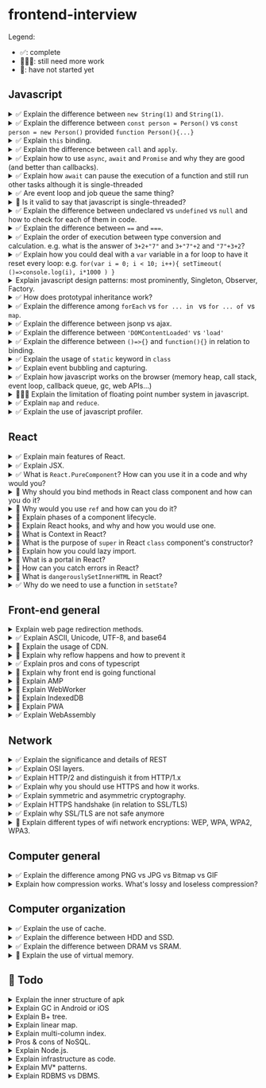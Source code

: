 
# frontend-interview

Legend:
- ✅: complete
- 🏃🏻‍♂️: still need more work
- 🚧: have not started yet

## Javascript

<details>
  <summary>✅ Explain the difference between <code>new String(1)</code> and <code>String(1)</code>.</summary> 
  
  - `new String(1)` creates a string object. `typeof new String(1) === 'object'`
  
  - `String(1)` creates a primitive string variable. `typeof String(1) === 'string'`. But we can still call String object method on this variable because the browser will auto-box this object. 

  - `new` keyword is used to execute a function and return an object. This happens when `new` is used:
    - A new object is created
    - `this` is bound to the new object
    - The new (empty) object is returned, unless the function returns its own object
    - The newly created object is assigned as value to the variable
  
  Remember you can always call `new` on classes as well as functions:
  ```js
  function Person(name){
    return {
      name
    }
  }

  const person = new Person('Joel') // { name: 'Joel' }
  
  // or this way:
  function Person(name){
    this.name = name
  }

  // or ES6 class:
  class Person{
    constructor(name){
      this.name = name
    }
  }

  const person = new Person('Joel') // { name: 'Joel' }
  ```
  
  See more at:
  - https://medium.com/front-end-weekly/difference-between-string-primitives-and-string-object-d962b7ab8496
  - https://hackernoon.com/understanding-javascript-new-keyword-ec67c8caaa74

</details>

<details>
  <summary>✅ Explain the difference between <code>const person = Person()</code> vs <code>const person = new Person()</code> provided <code>function Person(){...}</code></summary>
  
  ```js
  const person = Person()
  ```
  
  On the other hand, this just calls the function and assigns the function output to the variable `person`. 

  ```js
  const person = new Person()
  ``` 

  This creates an **instance of the Person object** using the new operator, which inherits from `Person.prototype`.

  In short, `Person` gets called as a **constructor**.

</details>
<details>
  <summary>✅ Explain <code>this</code> binding.</summary>
  
  To brief it, **`this` keyword refers to the object it belongs to.** But it's more complicated than that.

  `this` is NOT author-time binding. **It’s a runtime binding. It depends on contexts.** It’s not about WHERE the function is called from, but **HOW the function is called.**  

  ### Default binding
  **Without the strict mode in effect**, the global object is **eligible** for the default binding: 
  ```js
  function foo() { console.log( this.a ); }

  const a = 2;

  foo(); // 2
  ```

  ### Implicit binding
  When there is a context object (**object having a reference to a function or a variable**) for a function reference, the implicit binding rule says that **it’s that object which should be used for the function call’s `this` binding**.

  ```js
  function foo() {
    console.log( this.a );
  }

  const obj = {
    a: 2,
    foo: foo
  };

  obj.foo(); // 2
  ```

  ### Explicit binding
  Explicit binding uses `call` and `apply` to use a selected object for this binding. (For `call` and `apply`, see the next question)
  
  ```js
  function foo() {
    console.log( this.a );
  }

  const obj = {
    a: 2
  };

  foo.call( obj ); // 2

  // or

  foo.apply(obj) // 2
  ```
  ### `new` binding

  This is what happens if you call a function with `new`:
  
  1. a brand new object is created (aka, constructed) out of thin air
  2. the newly constructed object is `[[Prototype]]`-linked (linked to the function object's prototype)
  3. the newly constructed object is set as the this binding for that function call
  4. unless the function returns its own alternate object, the new-invoked function call will automatically return the newly constructed object.

  ### Precedence rule 
  ```
  Default < Implicit < Explicit < `new`
  ```

  ### Calling `call` or `apply` with `null` or `undefined`
  Calling `call` or `apply` with `null` or `undefined` makes `this` ignored. This means calling `call`/`apply` with `null` as the first argument is **like calling the function without providing any object for `this`**.  
  
  ```js
  function foo() {
    console.log( this.a );
  }

  const a = 2;

  foo.call( null ); // 2 because `this` now points to global object. 
  ```

  ### How to make a lexical `this` using an arrow function
  **important note**: The lexical binding of an arrow-function cannot be overridden (even with `new`).
  ```js
    function Foo() {
      this.a = 0
      // return an arrow function
      return () => {
        // `this` here is lexically adopted from `foo()`
        console.log( this.a );
      };
    }

    function Foo2() {
      this.a = 0
      // return an arrow function
      return function(){
        // `this` here is NOT lexically adopted from `foo()`
        console.log( this.a );
      };
    }

    const foo = new Foo()
    foo() // logs 0

    const foo2 = new Foo2()
    foo2() // logs undefined, because now this inside the returned function binds to the global scope
  ```

  See more at:
  - https://9oelm.github.io/2018-06-30--This-&-Object-prototypes-(2):-this-All-Makes-Sense-Now!/

</details>
<details>
  <summary>✅ Explain the difference between <code>call</code> and <code>apply</code>.</summary>
  
  Both `call` and `apply` are used to call a function with a given `this` value and arguments provided.

  From https://developer.mozilla.org/en-US/docs/Web/JavaScript/Reference/Global_Objects/Function/call:
  > While the syntax of this function is almost identical to that of apply(), the fundamental difference is that **call() accepts an argument list**, while **apply() accepts a single array of arguments.**

  - `call`: `function.call(thisArg, arg1, arg2, ...)`
  - `apply`: `function.apply(thisArg, [argsArray])`
  
  This is how you can use `call`:
  ```js
  function Product(name, price) {
    this.name = name;
    this.price = price;
  }

  function Food(name, price) {
    Product.call(this, name, price);
    this.category = 'food';
  }

  console.log(new Food('cheese', 5).name);
  // expected output: "cheese"
  ``` 

</details>
<details>
  <summary>✅ Explain how to use <code>async</code>, <code>await</code> and <code>Promise</code> and why they are good (and better than callbacks).</summary>
  
  ### Promise
  - it is **a proxy for a value not necessarily known when the promise is created.** 
  - it allows you to solve these problems [Kyle Simpson mentions](https://github.com/getify/You-Dont-Know-JS/blob/master/async%20%26%20performance/ch3.md#promise-trust). For more, refer to the link as it is somewhat complicated:
    1. Call the callback too early
    2. Call the callback too late (or never): 
    3. Call the callback too few or too many times
    4. Fail to pass along any necessary environment/parameters
    5. Swallow any errors/exceptions that may happen

  Promise has 3 states:
  - pending: initial state, neither fulfilled nor rejected.
  - fulfilled: meaning that the operation completed successfully.
  - rejected: meaning that the operation failed.

  #### How to use `Promise`
  Plug a function receiving `resolve` and `reject` as arguments into the `Promise` constructor. 

  ```js
  function test(){
    return new Promise((resolve, reject) => {
      setTimeout(()=>resolve('resolved'), 2000)
    })
  }

  const foo = test()
  foo.then(msg=>console.log(msg)) // logs "resolved"
  ```

  #### How to use `then`
  `then` can take in two functions as its parameters—the former for `resolve`, and the latter for `reject`.
  ```js
  p.then(
    (value)=>{
        // value from resolve. 
    },
    (error)=>{
        // probably error object was passed from reject
    }
  )
  ```
  or you can use `catch`:
  ```js
  p
    .then((val) => console.log("fulfilled:", val))  
    .catch((err) => console.log("rejected:", err))
  ```

  #### How to use `Promise.all` and `Promise.race`
  - `all`: waits for **all promises inside the iterable object (array)** to be fulfilled or at least one of them to be rejected.
  - `race`: waits until **any one of the promises** inside the iterable object rejects or resolves. 
  These methods of course return a `Promise`. 

  ### async and await
  `async` and `await` are ES8 (2017) syntax. 
  
  The `async` function:
  - the declaration, namely: `async test(){...}` becomes `AsyncFunction` object. 
  - it operates asynchronously via **the event loop, using an implicit Promise** to return its result.
  - it **returns a promise** resolved with the value returned by the function, or rejected with an uncaught exception thrown from within the function.
  - if it returns something other than a promise, **it will be wrapped automatically into a resolved promise** with the value in it:
  - can have `await` keyword inside. 
  
  The `await` keyword:
  - waits for the promise to be fulfilled. **It pauses the execution of the async function**. Once it’s got the value, it resumes execution.
  - is only valid inside `async` function:
    ```js
    function test(){ // syntax error because of no async keyword
      await new Promise((resolve,reject)=>resolve(1)) 
    }
    ```

  - This also means that:

    ```js
    async function test() {
      console.log(1)
      console.log(await someAsyncJob())
      console.log(2)
    }
    ```

    This code will give you something like

    ```js
    1
    [result from someAsyncJob()]
    2
    ```

    because we **pause** the execution of the function.

    This code:

    ```js
    console.log('a')
    test();
    console.log('b')
    ```
    
    will output:

    ```
    a
    1
    b
    [result from someAsyncJob()]
    2
    ```

    because we are not `await`ing the promise returned by `test()`. To wait at the outer level, you could do (actually in the newst spec, you don't have to write top level async, but just for the sake of fundamentals, I'm just gonna write it like this):

    ```js
    (async () => {
      console.log('a')
      await test();
      console.log('b')
    })();
    ```

    Then it is going to give you:

    ```
    a
    1
    [result from someAsyncJob()]
    2
    b
    ```

    because you stop in the middle by using `await`.

    Then another question: javascript is single-threaded. Then how could you even pause and run another thing like `console.log`? That's going to be answered in the next question.

</details>
<details>
  <summary>✅ Explain how <code>await</code> can pause the execution of a function and still run other tasks although it is single-threaded</summary>

  So, we talked about this in the above question:

  ```js
  async function a(){
    console.log(1)
    console.log(await fetch('https://baconipsum.com/api/?type=meat-and-filler'))
    console.log(2)
  }

  console.log(0)
  a();
  console.log(4)
  ```

  the output is, of course,

  ```
  0
  1
  4
  [whatever the result is from fetch]
  2
  ```

  Then ok. Javascript is single threaded. So how can you wait on another function and still execute statements in the outer scope?

  **job queue** does the work. In other words, **event loop** (named in the browser likewise).

  what....? ok. let me explain. Javascript implements **run-to-completion model**. This just means: **Each message is processed completely before any other message is processed.**. 

  A simplified model of javascript runtime looks like this ([from MDN docs](https://developer.mozilla.org/en-US/docs/Web/JavaScript/EventLoop)):

  ![js runtime](./js-runtime.png)

  - A queue (job queue) is a list of messages to be processed.
  - Each message associates with a function to be called.
  - the runtime will handle messages from the oldest one by taking the message out of the queue and calling it.
  - the runtime will do it until the stack is empty. Then it will process the next message in the queue again.

  So.. 

  ```js
  async function a(){
    console.log(1)
    console.log(await fetch('https://baconipsum.com/api/?type=meat-and-filler'))
    console.log(2)
  }

  ~ other codes ~
  a();
  ~ other codes ~
  console.log('other codes');
  ```

  In this code,
  1. the main thread runs `console.log(0)`
  2. the main thread finds that `await fetch('https://baconipsum.com/api/?type=meat-and-filler')` is an async operation, so it adds this callback to the job queue (instead of adding it to the end of the call stack)
  3. the browser will run `~ other codes ~` below `a()` because they are synchronous.
  4. once `fetch` gets the result back, the async callback in the job queue gets into the call stack (by callback, don't be confused. maybe think of this way: `fetch('https://baconipsum.com/api/?type=meat-and-filler').then((a) => callback(a))`), which actually in this case is just `console.log`. And this gets executed.
  5. `console.log(2)` goes into the main stack and gets executed by the event loop

  One more thing to remember:
  - Promises get higher priority than callback queues. In other words, setTimeout executes lather than a promise.

  Sources
  - https://blog.bitsrc.io/understanding-asynchronous-javascript-the-event-loop-74cd408419ff
  - https://flaviocopes.com/javascript-event-loop/
  - https://hashnode.com/post/task-queue-and-job-queue-deep-dive-into-javascript-event-loop-model-cjui19qqa005wdgs1742fa4wz
  - https://medium.com/@chaudharypulkit93/how-does-nodejs-work-beginner-to-advanced-event-loop-v8-engine-libuv-threadpool-bbe9b41b5bdd
  - https://itnext.io/javascript-promises-and-async-await-as-fast-as-possible-d7c8c8ff0abc
  - https://stackoverflow.com/questions/51007636/how-javascript-single-threaded-and-asynchronous
  - https://developer.mozilla.org/en-US/docs/Web/JavaScript/EventLoop#Event_loop

  Note: this is a very confusing topic and lots of people say different terms for the same things and so on. It is VERY confusing. Study this hard.

</details>
<details>
  <summary>✅ Are event loop and job queue the same thing?</summary>

  - Event loop: [According to MDN docs](https://developer.mozilla.org/en-US/docs/Web/JavaScript/EventLoop#Event_loop): event loop waits for a new message to arrive and processes the next message. In other words, it runs continuously and checks if the main stack has any frames left to execute. If not, it looks at the callback queue to see if it has any callbacks to execute too.
  - Callback queue (sometimes called event loop queue): async callbacks other than promises (ex. `setTimeout`)
  - Job queue: for all async callbacks using promises

  So.. no. They are not the same things.
</details>
<details>
  <summary>🚧 Is it valid to say that javascript is single-threaded?</summary>

</details>
<details>
  <summary>✅ Explain the difference between undeclared vs <code>undefined</code> vs <code>null</code> and how to check for each of them in code.</summary>
  
  ### Undeclared
  Undeclared variables: 
  - are created when you assign a value to an identifier that is not previously created using `var`, `let` or `const`.
  - are defined globally (regardless of scope)
  - causes a `ReferenceError` in `strict` mode.
  
  ### `undefined`
  `undefined` variable:
  - is a variable that has been declared, but not assigned a value. 
  - `typeof <an undefined variable>` returns `'undefined'`.

  ### `null`
  `null` variable:
  - needs to be explicitly assigned a `null` value
  - pitfall: `typeof null` returns `object`. 

</details>
<details>
  <summary>✅ Explain the difference between <code>==</code> and <code>===</code>.</summary>
  
  - `==` operator compares two sides **with type conversion** if needed.
  - `===` operator compares two sides **without type conversion (strongly recommneded)**.

  To know what's `true` and what's not, just look into the table from https://dorey.github.io/JavaScript-Equality-Table/:
  
  ### `==`

  ![javascript equality table](./javascript-equality-table.png)

  ## `===`

  ![javascript strict equality table](./javascript-strict-equality-table.png)

  Notice that the table for `===` comparison is crystal clear. There's no reason not to use this.
  
</details>
<details>
  <summary>✅ Explain the order of execution between type conversion and calculation. e.g. what is the answer of <code>3+2+"7"</code> and <code>3+"7"+2</code> and <code>"7"+3+2</code>?</summary>
  
  `3+2+"7"`: "57"
  ```js
  3 + 2 = 5
  5 + "7" = "57"
  ```
  
  `3+"7"+2`: "372"
  ```js
  3 + "7" = "37"
  "37" + 2 = "372"
  ```
  
  `"7"+3+2`: "732" 
  ```js
  "7"+3 = "73"
  "73" + 2 = "732"
  ```

  Moral: 
  1. Addition operations containing a mix of `number`s and `string`s will output `string`.  
  2. When javascript engine faces a `number` and a `string` added together, it will **the `number`** into `string` to concatenate the two. e.g. `1+"st" = "1st"`

</details>

<details>
  <summary>✅ Explain how you could deal with a <code>var</code> variable in a for loop to have it reset every loop: e.g. <code>for(var i = 0; i < 10; i++){ setTimeout( ()=>console.log(i), i*1000 ) }</code></summary>

  ### What is the problem?
  The problem is that there is **only one variable created in the scope of `for` loop**. Then the `i` inserted inside the callback of `setTimeout` is **only from one variable.** At the end of the loop, `i` would be come `10`, and then `console.log(i)` would naively output ten lines of of `10`.

  ### Method 1: use `let`
  `let` simply creates a new scope for every loop. 
  ```js
  for(let i = 0; i < 10; i++){
    setTimeout(()=>{
      console.log(i)
    }, i * 1000)
  }
  ```

  ### Method 2: use IIFE
  Similarly, IIFE would allow you to create a new scope for every loop.
  ```js
  for(var i = 0; i < 10; i++){
    (function(j){
      setTimeout(()=>{
        console.log(j)
      }, j*1000)
    })(i)
  }
  ```

  This problem is kind of pre-ES6; from ES6 on, this should not be a problem at all because you could simply use `let` and never use `var`. Personally, I never find a situation to use `var`.  

</details>

<details>
  <summary>Explain javascript design patterns: most prominently, Singleton, Observer, Factory.</summary>
  
  ### Singleton
  Ensures a class has only one instance and provide a global point of access to it.
  
  ```js
  const mySingleton = (function () {
 
  // Instance stores a reference to the Singleton
  let instance;
 
  function init() {
 
    // Singleton
 
    // Private methods and variables
    function privateMethod(){
        console.log( "I am private" );
    }
 
    let privateVariable = "Im also private";
 
    let privateRandomNumber = Math.random();
 
    return {
 
      // Public methods and variables
      publicMethod: function () {
        console.log( "The public can see me!" );
      },
 
      publicProperty: "I am also public",
 
      getRandomNumber: function() {
        return privateRandomNumber;
      }
 
    };
 
  };
 
  return {

    // Get the Singleton instance if one exists
    // or create one if it doesn't
    getInstance: function () {

      if ( !instance ) {
        instance = init();
      }

      return instance;
    }

  };
 
  })();

  const singleA = mySingleton.getInstance();
  const singleB = mySingleton.getInstance();
  console.log( singleA.getRandomNumber() === singleB.getRandomNumber() ); // true
  ```
  
  ### Observer
  - An object (known as a subject) **maintains a list of objects depending on it (observers)**, automatically notifying them of any changes to state.
  - When a subject needs to notify observers, it broadcasts a notification to the observers.
  - When a subject does not need an observer anymore, it can remove it from the list of observers.

  ```js
  class ObserverList{
    constructor(){
      let observerList = []
      this.get = () => observerList
    }

    add(obj){
      return this.get().push(obj)
    }

    count(){
      return this.get().length;
    }

    getObserverAt(index){
      if( index > -1 && index < this.get().length ){
        return this.get()[ index ];
      }
    }

    indexOf(obj){
      return this.get().findIndex(ob=>ob===obj)
    }

    removeAt(index){
      return this.get().splice(index, 1)
    }
  }

  class Subject{
    constructor(updateFunc){
      let observers = new ObserverList()
      this.get = () => observers
      this.update = updateFunc
    }

    addObserver(observer){
      this.get().add(observer)
    }

    removeObserverAt(index){
      this.get().removeAt(index)
    }

    notify(context){
      this.get().forEach(observer => this.update(context))
    }
  }
  ```

  ### Factory (WIP)
  
  - Factory provides a generic interface for creating objects specified with the type of factory object.
  - e.g. UI factory creates different types of UI components. You don't need `new` operator. You inform the Factory the type (e.g "Button", "Panel") and it instantiates this, returning it to us for use. 

  ```js
  const Animal = function(name){
      const animal = {};
      animal.name = name;
      animal.walk = function(){
          console.log(this.name + " walks");
      }
      return animal;
  };
  ```


  See more at:
  - https://www.dofactory.com/javascript/singleton-design-pattern
  - https://addyosmani.com/resources/essentialjsdesignpatterns/book/#singletonpatternjavascript (source codes for this question)
</details>

<details>
  <summary>✅ How does prototypal inheritance work?</summary>
  
  - All JavaScript objects have a prototype property, that is a reference to another object. When a property is accessed on an object and if the property is not found on that object, the JavaScript engine looks at the object's prototype, and the prototype's prototype and so on, until it finds the property defined on one of the prototypes or until it reaches the end of the prototype chain. This mimics inheritance in other languages.
  - The top-end of every normal `[[Prototype]]` chain is the built-in Object.prototype. This object includes a variety of common utilities used all over JS:
    ```js
    constructor: f constructor()
    hasOwnProperty: ƒ hasOwnProperty()
    isPrototypeOf: ƒ isPrototypeOf()
    propertyIsEnumerable: ƒ propertyIsEnumerable()
    toLocaleString: ƒ toLocaleString()
    toString: ƒ toString()
    valueOf: ƒ valueOf()
    ```
  - `const linked = Object.create(obj)` creates an object `linked` linked to `obj`.
  - "Inheritance" implies a copy operation, and JavaScript doesn't copy object properties (natively, by default). Instead, JS creates a link between two objects, where one object can essentially delegate property/function access to another object.
  - You don't create multiple instances of a class. You can create multiple objects that `[[Prototype]]` link to a common object. 

  ![Classic vs Prototypal inheritance](./prototypal-inheritance.png)

  The diagrams suggest somewhere in the code `Bar extends Foo` was present. 

  Here in the picture, `a1`, `a2`, `b1`, and `b2` are instances of `Foo` and `Bar` respectively. Note that instances in javascript point back to `[[Prototype]]` and then `[[Prototype]]`'s `[[Prototype]]`. In contrast, in other normal languages, 

  See more at:
  - https://github.com/yangshun/front-end-interview-handbook/blob/master/questions/javascript-questions.md#explain-how-prototypal-inheritance-works (explanation copied)
  - https://github.com/getify/You-Dont-Know-JS/blob/master/this%20%26%20object%20prototypes/ch5.md

</details>
<details>
  <summary>✅ Explain the difference among <code>forEach</code> vs <code>for ... in </code> vs <code>for ... of </code>vs <code>map</code>.</summary>
  
  ### forEach
  `forEach` does NOT return anything from the callback. If you want to, you should use `map`. 
  
  ```js
  [..].forEach(elem, index, arr) => {...}) 
  ```

  ### map
  Creates a new array with the results of calling a provided function on every element in the calling array.
  
  ```js
  const mappedArray = [..].forEach(elem, index, arr) => {...}) 
  ```

  ### for ... of
  The for...of statement creates a loop iterating over iterable objects, including: built-in String, Array, Array-like objects (e.g., arguments or NodeList), TypedArray, Map, Set, and user-defined iterables. **DOES NOT loop over objects**.

  ```js
  for (let value of [1,2,3]) {
    console.log(value); 
  } // 1 2 3
  ```

  ### for ... in
  The for...in statement iterates over all non-Symbol, **enumerable properties of an OBJECT.**. Normally used to iterate over the keys of object (Alternative: `Object.keys(obj).forEach(key=>{...}`))
  
  ```js
  obj = {
    [Symbol()]: 1,
    test: 2,
    hi: 3
  }
  
  for(let key in obj){
	  console.log(obj[key])
  } // outputs 2 3

  obj.propertyIsEnumerable('test') // true
  obj.propertyIsEnumerable(Symbol()) // false
  ```

  See more at:
  - https://stackoverflow.com/questions/29285897/what-is-the-difference-between-for-in-and-for-of-statements-in-jav
  - https://developer.mozilla.org/en-US/docs/Web/JavaScript/Reference/Statements/for...in
  - https://developer.mozilla.org/en-US/docs/Web/JavaScript/Reference/Statements/for...of

</details>
<details>
  <summary>✅ Explain the difference between jsonp vs ajax.</summary>
  
  ### The problem
  When requesting a resource from another domain that is not under our control from a web application, we may be presented with a message Failed to load resource: `Origin * is not allowed by Access-Control-Allow-Origin..` This means that the browser is blocking our request to access a given resource - the resource being an API endpoint.

  ### CORS
  - Cross-Origin Resources Sharing (CORS) is a security protocol implemented by browsers. 
  - By default, web browsers do not allow AJAX requests to servers other than the site you’re visiting. This is called the same-origin policy and it’s an important part of the web security model. **You never know what those servers will send back**
  - It allows resources to be shared coming from a variety of origins.
  - domain1.com is said to make a cross-origin request when it accesses a resource from domain2.com (the resource being an image, a CSS file or anything else). 

  ### JSONP
  JSON with padding.
  - can avoid CORS errors
  - only applies to `GET` methods
  - cannot handle errors (either CORS or 404 error). Cannot handle using `catch`.
  - exposes CSRF (Cross-Site Request Forgery) vulnerabilities.
  - normally you don't write the script tag yourself (you use jQuery)

  JSONP works like this ([schier provided a great explanation for this](https://schier.co/blog/2013/09/30/how-jsonp-works.html)):
  
  1. create a function in the global space to handle the JSON returned from the API. 
  
  ```js
  function myCallbackFunction(data) {
    console.log(data);
  }
  ```
  
  2. create a new `<script>` tag using `window.createElement()`
  3. set the `src` attribute to the desired JSONP endpoint
  
  ```js
  <script src="http://cool-stuff.com/api.json?callback=myCallbackFunction"></script>
  ```
  
  4. add the `<script>` to the `<head>` of the DOM (or any valid tags, like `<body>`)
  5. the API endpoint returns the JSON wrapped (Padded) with the name of the callback:
  
  ```js
  myCallbackFunction({'awesome': 'data'});
  ```
  
  6. The callback is immediately executed since it's inside a script tag. `myCallbackFunction` gets called and logs `{'awesome': 'data'}`. 

  See more at:
  - https://blog.fullstacktraining.com/why-jsonp-shouldnt-be-used/
  - https://mobilejazz.com/blog/which-security-risks-do-cors-imply/
  - https://blog.fullstacktraining.com/what-is-cors/
  - https://stackoverflow.com/questions/10193085/confused-on-how-a-jsonp-request-works
  - https://schier.co/blog/2013/09/30/how-jsonp-works.html
  - https://lucybain.com/blog/2015/how-does-jsonp-work/

</details>
<details>
  <summary>✅ Explain the difference between <code>'DOMContentLoaded'</code> vs <code>'load'</code></summary>

  - The `DOMContentLoaded` event fires when the initial HTML document has been completely loaded and parsed, without waiting for stylesheets, images, and subframes to finish loading.
  - The `load` event is fired when the whole page has loaded, including all dependent resources such as stylesheets images. 

  See more at:
  - https://developer.mozilla.org/en-US/docs/Web/Reference/Events/DOMContentLoaded
  - https://stackoverflow.com/questions/2414750/difference-between-domcontentloaded-and-load-events

</details>
<details>
  <summary>✅ Explain the difference between <code>()=>{}</code> and <code>function(){}</code> in relation to binding.</summary>

  Before arrow functions, every new function defined its own this value based on how the function was called. But an arrow function does not have its own `this`. The `this` value of the enclosing lexical scope is used; arrow functions follow the normal variable lookup rules. **So while searching for `this` which is not present in current scope, an arrow function ends up finding the `this` from its enclosing scope.** 

  Pre-ES6:
  ```js
  function Person() {
    // The Person() constructor defines `this` as an instance of itself.
    this.age = 0;

    setInterval(function growUp() {
      // In non-strict mode, the growUp() function defines `this`
      // as the global object (because it's where growUp() is executed.), 
      // which is different from the `this`
      // defined by the Person() constructor.

      // this will not work as intended
      // resulting in: undefined++; which is nothing
      this.age++;
    }, 1000);
  }

  var p = new Person();
  ```

  The 'that' fix in pre-ES6:
  ```js
  function Person() {
    var that = this;
    that.age = 0;

    setInterval(function growUp() {
      // The callback refers to the `that` variable of which
      // the value is the expected object.
      that.age++;
    }, 1000);
  }
  ```

  ES6:
  ```js
  function Person(){
    this.age = 0;

    setInterval(() => {
      this.age++; // |this| properly refers to the Person object
    }, 1000);
  }

  var p = new Person();
  ```


  ```js
 'use strict';

  var obj = {
    i: 10,
    b: () => console.log(this.i, this),
    c: function() {
      console.log(this.i, this);
    }
  }

  obj.b(); // prints undefined, Window {...} (or the global object)
  obj.c(); // prints 10, Object {...} 
  ```
  
  See more at:
  - https://developer.mozilla.org/en-US/docs/Web/JavaScript/Reference/Functions/Arrow_functions#No_separate_this

</details>
<details>
  <summary>✅ Explain the usage of <code>static</code> keyword in <code>class</code></summary>
	
  ```js
  class ClassWithStaticMethod {
    static staticMethod() {
      return 'static method has been called.';
    }
  }

  console.log(ClassWithStaticMethod.staticMethod());
  // expected output: "static method has been called."	
  ```
  
  It's just the same as other languages. 
  
  See more at:
  - https://developer.mozilla.org/ko/docs/Web/JavaScript/Reference/Classes/static
  
</details>
<details>
  <summary>✅ Explain event bubbling and capturing.</summary>
	
  Event bubbling and capturing(trickling) are two different ways of event propagation in HTML DOM API.
  - bubbling: event captured by the innermost element and propagates to outer elements
  - capturing: event captured by the outermost element and propagates to inner elements
  
  You can actually specify whether you want to use capturing in the third parameter (default is `false`): `addEventListener(type, listener, useCapture)`
  
  See more at:
  - https://stackoverflow.com/questions/4616694/what-is-event-bubbling-and-capturing
	
</details>
<details>
  <summary>✅ Explain how javascript works on the browser (memory heap, call stack, event loop, callback queue, gc, web APIs...)</summary>
  
  ### Compiled vs Interpreted?
  #### What is compiled and interpreted anyways
  - A **compiled program** is not human readable, but instead is in an architecture-specific machine language. 
  - In an **interpreted program**, on the other hand, the source code typically is the program. Programs of this type (often known as scripts) require an interpreter, which parses the commands in the program and then executes them. 
  - The advantage of a script is that it is very **portable**. Any computer that has the appropriate interpreter installed may run the program more or less unchanged. This is a disadvantage as well, because the program **will not run at all if the interpreter is not available**. In general, interpreted programs are **slower** than compiled programs, but are easier to debug and revise. 
  
  Eh. Both-ish. [This is what Stanford javascript course says](https://web.stanford.edu/class/cs98si/slides/overview.html): **JavaScript is an interpreted language, not a compiled language.** 
  - C++ or Java need to be compiled before it is run. Compiler translates the code into bytecode that the machine understands and can execute. 
  - Javascript has no compilation step. The interpreter in the browser reads the code, interprets each line, and runs it. **More modern browser javascript runtimes (including V8) use a technology known as Just-In-Time (JIT) compilation, which compiles JavaScript to executable bytecode just as it is about to run.**
  
  ### The javascript runtime on browser
 
  ![javascript engine](./javascript-engine-1.png)
  
  The javascript runtime largely consists of: 
  1. The javascript engine
    - Memory heap: memory allocation happens here
    - Call stack: stack frames (each entry in the call stack, probably a function) are executed here.
  2. Web APIs provided by the browser
    - DOM
    - Basic methods like `setTimeout`
  3. Callback queue
    - Methods like `onClick`, `onLoad`, ...
  4. Event loop
  
  #### Memory heap, memory management, and garbage collection
  - JavaScript automatically allocates memory when objects are created and frees it when they are not used anymore (garbage collection).
  - There are two types of GC: reference-counting and mark-and-sweep.
  - [**Reference-counting**: An object is said to be "garbage", or collectible **if there are zero references pointing to it**](https://developer.mozilla.org/en-US/docs/Web/JavaScript/Memory_Management):
  ```js
    const x = { 
      a: {
        b: 2
      }
    }; 
    
    var y = x;      // The 'y' variable is the second thing that has a reference to the object.

    x = 1;          // Now, the object that was originally in 'x' has a unique reference
                    //   embodied by the 'y' variable
    
    var z = y.a;    // Reference to 'a' property of the object.
                    //   This object now has 2 references: one as a property, 
                    //   the other as the 'z' variable
                    
    y = 'mozilla';  // The object that was originally in 'x' has now zero
       ^^^^^^^^^^   //   references to it. It can be garbage-collected.
       this part    //   However its 'a' property is still referenced by 
                    //   the 'z' variable, so it cannot be freed

  ```
  - Limitation for reference-counting: circular references. Circular references inside a certain scope will not be needed anymore once the scope is gone. However reference-counting algorithm will not free the memory allocated for the circular references because memory locations are still pointing to each other. 
  - **Mark-and-sweep**: Improved version of reference-counting method. reduces the definition of "an object is no longer needed" to **"an object is unreachable".** In JavaScript, the root is the global object. GC, starting from the root, finds all objects referenced from it, then all objects referenced from this, etc. The GC will thus find all reachable objects and collect all non-reachable objects.
  - As of 2012, **all modern browsers ship a mark-and-sweep garbage-collector.** 
  
  #### Call stack
  - Javascript has one thread, and thus one call stack. It can do only one thing at a time.
  - What happens when a function call in a call stack takes a lot of time to be processed?: 1. the browser can’t do anything else — it’s getting blocked. **It does not render/run other codes**. 2. It may stop being responsive, asking you if you want to wait or leave. So how do we get around with this? **Asynchronous callbacks.**
  
  #### Callback queue
  ```js
  const bar = () => console.log('bar')

  const baz = () => console.log('baz')

  const foo = () => {
    console.log('foo')
    setTimeout(bar, 0)
    baz()
  }

  foo()
  ```
  This will output 
  ```
  foo
  baz  
  bar
  ```
  Because: When `setTimeout()` is called, the Browser or Node.js starts the timer. Once the timer expires, in this case immediately as we put 0 as the timeout, **the callback function is put in the callback queue.**

  #### Event loop
  - A process that checks the call stack and then trigger the callback queue continuously (if the stack's empty).
  
  See more at:
  - https://www.valentinog.com/blog/engines/
  - https://codeburst.io/js-essentials-the-javascript-engine-302ff38e8465
  - https://kb.iu.edu/d/agsz
  - https://blog.sessionstack.com/how-does-javascript-actually-work-part-1-b0bacc073cf (pictures source)
  - https://blog.sessionstack.com/how-javascript-works-inside-the-v8-engine-5-tips-on-how-to-write-optimized-code-ac089e62b12e
  - https://flaviocopes.com/javascript-event-loop/
  - https://developer.mozilla.org/en-US/docs/Web/JavaScript/Memory_Management

</details>
<details>
  <summary>🏃🏻‍♂️ Explain the limitation of floating point number system in javascript.</summary>
	
  ### Floating point number
  > In JavaScript **all numbers are IEEE 754 floating point numbers.** Due to the binary nature of their encoding, some decimal numbers cannot be represented with perfect accuracy.
  
  ![floating point number 1](./floating-point-number-1.png)
  
  - s: the sign of the number. 1 means negative, 0 positive. 
  - F: the fraction (also called mantissa) 
  - E: the exponent.
  
  It consists of bits for different parts:
  
  ![floating point number 2](./floating-point-number-2.png)
  
  ![floating point number 3](./floating-point-number-3.png)
  
  Example: `-1.23 * 10^56`
  
  ### The problem 
  - Floating-point numbers are represented as binary (base 2) fractions. Most decimal fractions cannot be represented exactly as binary fractions. Example: `0.2 + 0.1 = 0.30000000000000004`
  - Sometimes you also lose precision: `99999999999.0123 + 0.00231432423 = 99999999999.01462`
  
  ### The solution
  - Use `Number.EPSILON`, the difference between 1 and the smallest floating point number greater than 1.
  
  ```js
  0.2+0.1-0.3 // this is actually 5.551115123125783e-17
  equal = (Math.abs(0.2+0.1-0.3) < Number.EPSILON) // is 5.551115123125783e-17 negligible (caused by the nature of floating point numbers)
  equal // true
  ```
  See more at:
  - https://hackernoon.com/understanding-the-problem-javascript-maths-2119d85dad2a
  - https://www.doc.ic.ac.uk/~eedwards/compsys/float/
  - https://medium.com/coderscorner/floating-point-representation-63114653c9ee
  - https://www.avioconsulting.com/blog/overcoming-javascript-numeric-precision-issues
  - https://medium.com/@sarafecadu/64-bit-floating-point-a-javascript-story-fa6aad266665
  - https://developer.mozilla.org/en-US/docs/Web/JavaScript/Reference/Global_Objects/Number/EPSILON
  
</details>
<details>
  <summary>✅ Explain <code>map</code> and <code>reduce</code>.</summary>

  `map`: maps array elements to something else through a function.
  ```js
  [...Array(10)].map((elem, index, array) => index) // 0 1 2 3 4 5 6 7 8 9   
  ```
  
  `reduce`: reduces array elements to a single value.
  ```js
  const initialValue = 15
  [...Array(10)]
  	.map((elem, index, array) => index)
    .reduce((accumulator, currentValue, currentIndex, array) => {
      const calc = accumulator + currentValue
      console.log(calc) // 15 16 18 21 25 30 36 43 51 60
        return accumulator + currentValue 
      }, initialValue)
  ```
  
  See more at:
  - https://developer.mozilla.org/en-US/docs/Web/JavaScript/Reference/Global_Objects/Array/reduce
  
</details>
<details>
<summary>✅ Explain the use of javascript profiler.</summary>

I wrote an entire article on it. Check it out: https://medium.com/swlh/learn-major-functionalities-on-chromes-performance-tab-and-practice-it-with-a-simple-react-project-98e0306aa7

See more at:
  - https://developers.google.com/web/tools/chrome-devtools/rendering-tools/
	
</details>

## React
<details>
  <summary>✅ Explain main features of React.</summary>
  
  - Uses **VirtualDOM**. 
    - In React, you have VirtualDOM and DOM. For every DOM object, there is a corresponding “virtual DOM object, like a lightweight copy. Manipulating the DOM is slow. Manipulating the virtual DOM is much faster, because nothing gets drawn onscreen. **Think of manipulating the virtual DOM as editing a blueprint, as opposed to moving rooms in an actual house.**
    - The entire virtual DOM gets updated on `render`.
    - The virtual DOM gets compared to the snapshot taken right before the update. React figures out which objects have changed.
    - Only the changed objects get updated on the real DOM.
    - Changes on the real DOM cause the screen to change.
  - Supports **server-side rendering**
    - SSR is the ability of a JavaScript application to **render on the server** rather than in the browser. (Means for every single webpage the user would need to request a whole new HTML file from the server. In essence, you would not need `bundle.js` to render components because they already are rendered)
    - it allows your site to have a **faster first page load time**, which is the key to a good user experience
    - **Better for SEO**: search engines cannot efficiently & correctly index applications that exclusively render client-side although Google limitedly can. 
  - Follows Unidirectional data flow or data binding.
    - Data has only one way to be transferred to other parts of the application.
    ![Unidirectional data flow](./unidirectional-data-flow.png)
    - Any data that’s affected by this state can only **affect Components below it: its children.**
    - Changing state on a Component will never affect its parent, or its siblings, or any other Component in the application: just its children.
    ![Unidirectional data flow](./unidirectional-data-flow-2.gif)
    - You can know where the state change initiated, but you have to start from the root component to notify other components of the state change (redux takes a different approach. See Redux section for more)
    - The parent component(s) will have a container for the state of your app (typically an immutable variable called state, unless you are using Redux or Flux, in which case you would encapsulate your app’s state in a store). **The parent component typically passes down a snapshot of its state to its child components via read-only props and then the child components can communicate with the parent to update the state via callbacks** which are bound to a button or form in the child component.
  - Uses reusable/composable UI components to develop the view.
  
  See more at:
  - https://reactjs.org/docs/faq-internals.html
  - https://www.codecademy.com/articles/react-virtual-dom
  - https://flaviocopes.com/react-server-side-rendering/
  - https://flaviocopes.com/react-unidirectional-data-flow/
  - https://medium.com/@alialhaddad/https-medium-com-alialhaddad-redux-vs-parent-to-child-2583c8e29509
  - https://medium.com/@lizdenhup/understanding-unidirectional-data-flow-in-react-3e3524c09d8e
  
</details>
<details>
  <summary>✅ Explain JSX.</summary>

  Javascript XML. XML-like syntax extension for javascript. It is a syntactic sugar for `React.createElement()`. 

</details>
<details>
  <summary>✅ What is <code>React.PureComponent</code>? How can you use it in a code and why would you?</summary>

  ### What is it
  It is exactly the same as `React.Component` except it handles `shouldComponentUpdate` instead of you. `PureComponent` will do a shallow comparison on both props and state on a prop/state change.

  Its `shouldComponentUpdate` method looks like this:

  ```js
  return (
    !shallowEqual(oldProps, newProps) ||
    !shallowEqual(oldState, newState)
  );
  ```

  This means:
  > If the props and the state hasn’t changed, the component is not re-rendered.

  ### Why would you use it
  - Both functional-based and class-based components have the same downside: **they always re-render when their parent component re-renders even if the props don’t change.**
  - Also, class-based components always **re-render when its state is updated (this.setState is called) even if the new state is equal to the old state.**
  - Moreover, **when a parent component re-renders, all of its children are also re-rendered**, and their children too, and so on.

  ### How can you use it
  You use it with a `class`.

  ```js
  class ImPure extends PureComponent {
    render(){
      <h1>hi</h1>
    }
  }
  ```

  See more at:
  - https://ozmoroz.com/2018/09/what-is-purecomponent/

</details>
<details>
<summary>🚧 Why should you bind methods in React class component and how can you do it?</summary>


</details>
<details>
<summary>🚧 Why would you use <code>ref</code> and how can you do it?</summary>


</details>
<details>
<summary>🚧 Explain phases of a component lifecycle.</summary>


</details>
<details>
<summary>🚧 Explain React hooks, and why and how you would use one.</summary>

</details>
<details>
<summary>🚧 What is Context in React?</summary>

</details>
<details>
<summary>🚧 What is the purpose of <code>super</code> in React <code>class</code> component's constructor?</summary>

</details>
<details>
<summary>🚧 Explain how you could lazy import.</summary>

</details>
<details>
<summary>🚧 What is a portal in React?</summary>

</details>
<details>
<summary>🚧 How can you catch errors in React?</summary>

</details>
<details>
<summary>🚧 What is <code>dangerouslySetInnerHTML</code> in React?</summary>

</details>
<details>
<summary>✅ Why do we need to use a function in <code>setState</code>?</summary>

Because `setState` is asynchronous. The state may not change immediately after setState() is called. That means you should not rely on the current state when calling setState() since you can't be sure what that state will be. The solution is to pass a function to setState(), with the previous state as an argument. 

```js
// assuming this.state.count === 0
this.setState({ count: this.state.count + 1 })
this.setState({ count: this.state.count + 1 })
this.setState({ count: this.state.count + 1 })
// this.state.count === 1, not 3
```

```js
this.setState((prevState, props) => ({
  count: prevState.count + props.increment
}))
// this.state.count === 3 as expected
```
</details>

## Front-end general 
<details>
  <summary>Explain web page redirection methods.</summary>
</details>
<details>
  <summary>✅ Explain ASCII, Unicode, UTF-8, and base64</summary>
  
| - | ASCII | UTF-8 | UTF-16 | base64 |
|--|--|--|--|--|
| bit/bytess used | 7 bits (later 8 bits) | 1~6 bytes as the code point increases. UTF-8 is named with 8 because it uses at least 8 bits (or 1 byte) to store the unicode code-points. | Mostly uses 16 bits (or 2 bytes) to encode every character and 32 bits for unusual ones.  | 6 bits |
| used for | Representing numbers from 0-9, the upper and lower case English letters from A to Z, and some special characters. | Representing every character in every imaginable language systems + numbers + special characters | Mostly the same with UTF-8 | Encoding binary data in ASCII text. Say you want to transfer binary data over a medium. Some media are made for transferring text only, so you cannot transfer bits--you need to encode them because you don't know what is going to happen if you put in bits in there (ex. the medium may interpret your message as a special character). So you convert them into ASCII text first to send. |
| backwards compatible with ASCII (superset of ASCII?) | - | O | X | base64 IS made of ASCII. |

  ![utf-x-table](./utf-x-table.png)

  ### Unicode
  - Is not a set of characters. It's just an abstract concept.
  - An attempt to create a single character set that could represent every characters in every imaginable language systems
  - Assigns each character with a unique number (aka code point)

  See more at:
  - https://stackoverflow.com/questions/643694/what-is-the-difference-between-utf-8-and-unicode
  - https://en.wikipedia.org/wiki/ASCII
  - https://medium.com/@apiltamang/unicode-utf-8-and-ascii-encodings-made-easy-5bfbe3a1c45a
  - https://en.wikipedia.org/wiki/Comparison_of_Unicode_encodings
  - https://stackoverflow.com/questions/130438/do-utf-8-utf-16-and-utf-32-differ-in-the-number-of-characters-they-can-store
  - https://stackoverflow.com/questions/201479/what-is-base-64-encoding-used-for

</details>
<details>
<summary>🚧 Explain the usage of CDN.</summary>
</details>
<details>
  <summary>🚧 Explain why reflow happens and how to prevent it</summary>

  See more at:
  - https://gist.github.com/paulirish/5d52fb081b3570c81e3a
</details>
<details>
  <summary>✅ Explain pros and cons of typescript</summary>

  ### Cons 
  Seriously I've researched on Google for a while about downsides of typescript but they were all trying to make something up, like the things that you are already aware of and that we don't really care about... (like 'additional build step required' (yeah I know, of course...) or 'learning curve'...) What the heck. See the image below for reference. 

  ![cons of typescript](./cons-of-typescript.png)

  If you can use typescript, do so. There's no way it's going to give a bad effect on your project. 

  ### Pros
  
  Pros? Everything. Explain everything that the language offers to you. Compare it with javascript. 

</details>
<details>
  <summary>🚧 Explain why front end is going functional</summary>

  
</details>
<details>
  <summary>🚧 Explain AMP</summary>

  
</details>
<details>
  <summary>🚧 Explain WebWorker</summary>

  
</details>
<details>
  <summary>🚧 Explain IndexedDB</summary>

  
</details>
<details>
  <summary>🚧 Explain PWA</summary>

  
</details>
<details>
  <summary>✅ Explain WebAssembly</summary>

  ### Basics
  - WebAssembly is NOT C++.
  - Web stack based virtual machine. It is a processor that does not actually exist, but it helps compile real complex architectures.
  - When you write code in whatever language, compile it to WebAssembly (through what is called emscripten), then code compiles to the instruction set of the target machine(x86, ARM, ...) in `wasm` format. 
  - Virtual machine is designed to compile to real processors. So it can run on any runtimes. You are running the code on the bare metal (securely).
  - Even AutoCAD now can runs on browser! Unity too. The browser has an ability to run all this. UI Toolkit QT also supports WebAssembly. 

  ### How did they do that?
  - **emscripten**. It's a drop-in replacement for the C/C++ compilers. Instead compiling to machine code, it gives you WebAssembly. **Whatever code you wrote to run on a system should magically happen to run on the web too.** emscripten does a LOT. Origianlly it was the compiler of `asm.js` (another project that would compile C code into javascript to run programs faster). emscripten even pretends to use OpenGL by using WebGL and real file system by using virual things. You can run the code that was never made for the web!
  - When WebAssembly came out, **emscripten just added a new output format but kept all the work for the emulation.** It was an accidental match with WebAssembly. It was so fit. There was no problem. Perhaps that's why C++ is so tightly involved with WebAssembly.

  ### Ecosystems
  - Not for every topic, javascript ecosystem is big, while other languages' may be. 
  - So you choose to either make yourself a javascript port if you don't find one in javscript, or resort to using other languages. 
  - "Sqoosh". An image compression app written in javascript only. No server. Developers found that the ecosystem for image codecs and encoders was not so big in javascript, so they looked at C/C++. So? WebAssembly. They found some module in C++ and replaced it with the browser's encoder. Improvements were gained. 
  - So now, ecosystems are not limited to a language anymore, with WebAssembly. **You can now take something that was not used for the web to use it for the web, through emscripten and WASM.**

  ### How do you convert C code to Javascript? How do you configure it?
  1. Compiling the library
  2. Define functions that you want to use in javascript (bridge functions)
  3. Run `emcc` (emscripten C compiler)
  4. Then you get `.cpp`, `.js`, and `wasm`. 
  Note, because emscripten does a lot of job under the hood, always check the file size. 

  ### Takeaway 1
  **If you have a gap in the web platform (javascript) that has been already filled many times in another language, WASM might be your tool!**

  ### Performance
  - Javascript & WASM are both equally fast as of now.
  - But it is easier for you to configure WASM to be faster (because it knows what to do, but you writing a javascript code may not know how you could optimize your code)
  - WASM is looking into things like multiple threads and simd -- things javascript will never get access to. Then we can expect it to outperform javascript. 

  ### Compilation of javascript vs WASM on web
  JS: JS file => Ignition (V8 intepretor) => TurboFan(optimizing compiler to generate machine code)
  WASM: WASM file => Liftoff (WASM compiler) => TurboFan(optimizing code)
  ![js and wasm on v8](./js-and-wasm-on-v8.png)
  See the difference? 
  1. Ignition is an **interpretor**, and WASM is a **compiler (generates machine code)**. On average, machine code would be faster. 
  2. But one more thing: the machine code may have to fall back to interpretor (called de-optimization) because not always the machine code is right, for it is making certain assumptions. But it's not the case for WASM (much faster, never de-opted). 
  3. It delievers faster and more **predictable** performance. This is important because sometimes javscript works at very different rates in different browsers!

  ### AssemblyScript?
  - AssemblyScript is a Typescript to WASM compiler. You cannot just throw in the code into WASM because for ex, it does not have a DOM API.
  - It uses a perfect Typescript syntax with a different type library! You don't have to learn a new language to write WASM. 
  - For now, WASM does not have a built-in GC algo. You have to free the memory yourself. 
  
  ### Things to note
  - Putting everything into WASM is not a good idea for now
  - JS vs WASM are not opponents. They have things to complement eachother. Find the place where WASM fits in right!

  ### Future of WASM
  These are current proposals.
  1. Threads for parallel computation. Why? Many existing libraries in C/C++ work in multi-threads. Performance generally scales with multi-threads. Match on the web? There's Web Worker on the web! Currently stable. It has to formalize things a bit. Threads are shipped in Chrome 74 by default! 
  2. Reference types. WASM can pass around arbitrary JS codes using the 'any' ref value type. WASM may run fundamental JS codes with this. 
  3. WebIDL Binding proposal. It is used to define interfaces that are implemented on the web. 
  4. GC, Exception handling, ....

  See more at:
  - https://www.youtube.com/watch?v=njt-Qzw0mVY
  - https://webassembly.org/
  - https://emscripten.org/
  - https://blog.logrocket.com/webassembly-how-and-why-559b7f96cd71/
  - https://developer.mozilla.org/en-US/docs/WebAssembly/Concepts

</details>

## Network
<details>
  <summary>✅ Explain the significance and details of REST</summary>
  
  REST = Representational State Transfer. Concept first developed by Roy Fielding.
  He speaks of 6 guiding constraints for an interface to be called RESTful.
  
  ### Why is it even important?
  
  ### What is representation?
  
  ### 1. Client-server
  - Client & Server must be able to evolve separately without depending on each other. 
  - Everything the client needs to know about is the resource URI. 
  
  ### 2. Stateless
  - Request from client to server contains all information necessary to understand the request. 
  - Each request is independent of one another. 
  - Session state is kept entirely on the client. 
  
  ### 3. Cacheable
  - Data inside a response have to be either cacheable/non-cacheable. 
  - Cacheable means the client can use the data again for later requests.
  
  ### 4. Uniform interface
  - **Identification of resources:** you use URI standard to identify a resource (web page). This just means the **request needs to include a resource identifier**.
  - **Manipulation of resources through these representations**:
  	- The response the server returns include enough information so the client can modify the resource
	- This means you don't need to a client does not need to run a SQL query against the server's database table.
	- You just need to run an HTTP GET to retrieve a piece of information (for example, get an user id). This info can be again used to delete/update/... the information.
  - **Self-descriptive messages**: 
  	- Request to API contains all information the server needs
	- Response from the server contains all information the client needs
  - **Hypermedia as the engine of the application state(HATEOAS)**: 
  	- The server can inform the client of the ways to change the state of the web application. 
	- If the client asked for a specific user, the server can provide not only the state of that user **but also information about how to change the state of the user, for example how to update the user’s name or how to delete the user.** 
	- Ex. Server returning a response in HTML format to a browser (which is the client). It will include tags with links (hypermedia part) to another web page where the user can be updated (for example a link to a ‘profile settings’ page).
 
  ### 5. Layered system
  - Client should only know the immediate layer it is communicating with, and that will be enough. 
  - The server may have: security/caching/load-balancing/... layers. These should not affect the request/response. The client is agnostic about the existence of these additional layers.
  
  ### 6. Code-on-demand (optional)
  
  See more at: 
  - https://gmlwjd9405.github.io/2018/09/21/rest-and-restful.html (Korean)
  - https://midnightcow.tistory.com/102 (Korean)
  - https://restfulapi.net/
  - https://stackoverflow.com/questions/25172600/rest-what-exactly-is-meant-by-uniform-interface
  - https://medium.com/extend/what-is-rest-a-simple-explanation-for-beginners-part-2-rest-constraints-129a4b69a582
  - https://restful.io/objects-at-rest-part-1-what-is-it-3e26f0978616
  - https://www.kennethlange.com/what-are-restful-web-services/
  
</details>
<details>
  <summary>✅ Explain OSI layers.</summary>

### OSI

The OSI (Open Systems Interconnection) Model is:

> a **conceptual model that standardises the communication of a computing system** without regard to its internal structure

> a tool used by IT professionals to **model or trace flow of data transfer in networks.**

### Why is it good anyways

- **can divide large data exchange process** in smaller segments (layers).
- standardized network components -> can do **multiple vendor development**

### Layers

![OSI Model](./OSI-model.jpg)

#### 7. Application layer

- End-user interacts with this layer
- **Examples**: anything that an end-user can directly use for a network connection.
  - network protocols directly provided to the user: **`telnet`, `ftp`, `tftp`** commands on cli
  - more broadly said: web browsers, mail services

#### 6. Presentation layer

- formats the data to be presented to the application layer

- **translate data from a format** used by the application layer into a common format at the sending station, then **translate the common format** to a format known to the application layer at the receiving station

- **Examples**: format conversions and encryption / decryption

  - image formats: **PNG, GIF, JPEG**... 

    > **The focus of this layer is having a common ground to present data between applications.** Billions of image files are transferred every day. Each of these files contains an image that ultimately will be displayed or stored on a computer. However, each image file must be the proper specified file format. This way, the application that reads the image file understands the type of data and the format contained in it. 

  - text formats: ASCII, UNICODE...

  - audio formats: WAV, MP3, AIFF...

  - even HTML, Javascript, ... 

    > file formats are **'translated'**(or interpreted, by a web browser) to display images and text, and play audio.

  - password encrpytion on data

  - more broadly said: HTTP(S)

#### 5. Session layer

- maintainins communication by establishing, managing and terminating sessions between devices
- **Examples**:  
  - TCP/IP Sockets: you know they establish sessions.
  - NETBIOS: allows applications on separate computers to communicate over a local area network. (strictly an API, not a protocol. One protocol for this is NETBIOS over TCP/IP)

#### 4. Transport layer

- decides information sent at a time
- provides **reliable** process to **deliver** & **recover** data.
- **Examples**: 
  - TCP(Transmission control protocol) ([three-way handshake](https://9oelm.github.io/2018-05-12--Three-way-handshake-in-TCP-&-ACK-and-SYN-flood-attack/)). **Sequence number identifies the order of the bytes**  sent from each computer so that the data can be reconstructed in order, regardless of any packet reordering, or packet loss. **Acknowledgement**  are sent with a sequence number by the receiver of data to tell the sender that **data has been received to the specified byte.**   
  - UDP(User datagram protocol): speed over quality

#### 3. Network layer

- moves packets from source to destination

- routers work on this level -> IP address is also at this level

- **Example**: 

  > When you message your friend, **this layer assigns source and destination IP addresses to the data segments.** Your IP address is the source, and your friend’s is the destination. It finds **the best path** for delivery too.

#### 2. Data link layer

- organises **bits into frames** and ensures hop to hop delivery
- switches at this level -> Adds **sender and receiver MAC addresses** to the data packet to form a frame (switches vs routers: **switch** is designed to connect computers within a network (local area network, LAN), while a **router** is designed to connect multiple networks together (wide area network, WAN))
- enables frames to be transported via local media (e.g. copper wire, optical fiber, or air), done@device's Network Interface Card

#### 1. Physical layer

- transmission of data through a medium (a real, physical wire, electrical, light, or radio signal)

### Mnemonic

> **A**ll **P**eople **S**eem **T**o **N**eed **D**ata **P**rocessing

### Illustrations from [Plixer.com](https://www.plixer.com/blog/network-monitoring/network-layers-explained) to grasp the concept in seconds

![OSI layers 1](./osi-layers-1.PNG)
![OSI layers 2](./osi-layers-2.PNG)
![OSI layers 3](./osi-layers-3.PNG)

See more at:

- https://medium.com/@madhavbahl10/osi-model-layers-explained-ee1d43058c1f
- https://www.plixer.com/blog/network-monitoring/network-layers-explained/


</details>
<details>
  <summary>✅ Explain HTTP/2 and distinguish it from HTTP/1.x</summary>

### HTTP/2

### SPDY and HTTP/2

- Google started to develop **SPDY** in 2009 to address performance issues of HTTP/1.1 and **brought a good result** after a while 
- HTTP-WG(Working group) started working on HTTP/2 based on SPDY, and was accepted as a de facto global standard for web in 2015, surpassing SPDY which is now obsolete. 

### HTTP/2 vs HTTP/1.x

- **HTTP/2 does not modify the application semantics of HTTP** in any way. All the core concepts, such as HTTP methods, status codes, URIs, and header fields, remain in place. 
- Instead, **HTTP/2 modifies how the data is formatted** (framed) and **transported** between the client and server

### HTTP/1.x vs HTTP/2

| - | 1.x | 2.0 |
|--------------------|----------------------------------------------------------------------------------------------------------|---------------------------------------------------------------------------------------------------------------------------------------------------------------------------------------------------------------------------------------------------------|
| Stream | 1 connection per 1 stream | 1+ connections per 1 stream (response multiplexing). This greatly reduces latency. |
| Stream priority | X | Can set a priority for each stream.  A browser may put a higher priority on the stream that requests a more important resource. May be useful when connection is unstable. |
| Header compression | X. Hundreds of requests may be sent to see a website. Uncompressed headers worsen latency and bandwidth. | Can compress headers according to HPACK specs. Latency reduced.  |
| Server push | X.  | Server may send multiple resources in a response to a single request.  For example, a server may in advance push stylesheets, images, javascript files to which an HTML document has links to when it receives a request for that single HTML document. |

See more at: 

- https://developers.google.com/web/fundamentals/performance/http2/
- https://daniel.haxx.se/http2/
- https://legacy.gitbook.com/download/pdf/book/bagder/http2-explained?lang=en

</details>
<details>
  <summary>✅ Explain why you should use HTTPS and how it works.</summary>

## HTTPS

It enforces three things: privacy, integrity, and authentication

### 1. **Privacy** 

> Encrypting data such that anything in-between your browser and the website cannot read your traffic.

- Anybody can see what you are looking into over HTTP.

### 2. **Integrity**

> Ensuring that the data received on either end has not been altered unknowingly along the way.

- Plain, unencrypted messages can be caught in the middle, modified, and sent to the receiver (man-in-the-middle attack). 

### 3. **Authentication**

Proving that the website your browser is talking to is who they say they are.

- HTTPS, via **SSL certificates**, ensures you are connected exactly with the receiver you would expect.

See more at:

- https://www.howtogeek.com/181767/htg-explains-what-is-https-and-why-should-i-care/
- https://strongarm.io/blog/how-https-works/
- https://howhttps.works/

</details>
<details>
  <summary>✅ Explain symmetric and asymmetric cryptography.</summary>

## Symmetric & Asymmetric cryptography 

### Symmetric cryptography

- There is **only one key** to encrypt and decrypt
- It's like putting the message in a box and locking the box with a key. **Only the person that has a copy of the key can open the box** and read the message. 
- More technically, HTTPS uses SSL (Secure Socket Layer) with RSA algorithm to encrypt data.
- **The key must be kept private.** You should not share the key in plain text, or send it with the box.
- **Problem with symmetric keys**: hard to share. And this brings us to asymmetric keys.

### Asymmetric cryptography

- You got **2 keys**

- One is **public**, the other **private**.

- **Public key** can be shared anywhere.

  ```
  A sends its public key to B
  B sends a message back, encrypting it with the public key
  A decrypts the message with his private key
  ```

- Only the private key can open a box locked with the public key pair.

> The server generates two large prime numbers, and multiplies them together. This is called the "public key". This key is made available to any client which wishes to transmit data securely to the server. The client uses this "public key" to encrypt data it wishes to send. Now because this is an asymmetric algorithm, the public key cannot be used to decrypt the transmitted data, only encrypt it. In order to decrypt, you need the original prime numbers, and only the server has these (the "private key"). On receiving the encrypted data, the server uses its private key to decrypt the transmission.

> In the case of you browsing the web, your browser gives the server its public key. The server uses this key to encrypt data to be sent to your browser, which then uses its private key to decrypt.

</details>
<details>
  <summary>✅ Explain HTTPS handshake (in relation to SSL/TLS)</summary>


### The HTTPS (SSL/TLS) handshake

The **negotiation** between a browser and a server, is called "the handshake".

1. **[CLIENT HELLO]** CLIENT **sends a list of SSL/LTS versions and encryption algorithms (called cypher suite)** that it can work with the server.
2. **[SERVER HELLO 1]** SERVER **chooses the best SSL/TLS version and encryption algorithm** based on its preferences.
3. **[SERVER HELLO 2]** SERVER replies with its certificate (includes public key)
4. **[Client Key Exchange 1]** CLIENT verifies legitimacy of the certificate.
5. **[Client Key Exchange 2]** CLIENT generates a **code-master key**, encrypts it with the public key, a**nd sends it back to SERVER. The **code-master key is a random byte string that enables both the client and the server to compute the secret key to be used for encrypting subsequent message.**
6. **[Change Cypher spec 1]** SERVER decrypts with its private key to get the **code-master key**.
7. **[Change Cypher spec 2]** SERVER and CLIENT both generate the same 'shared secret' to use for subsequent messaging
8. **["Finished"]** CLIENT sends **"finished" message encrypted with the secret key**. SERVER decrypts it. 
9. **["Finished"]** SERVER sends **"finished" message encrypted with the secret key**. CLIENT decrypts it.
10. The SERVER and CLIENT can now exchange messages **that are symmetrically encrypted with the shared secret key.**

### Illustration from [SSL.com](https://www.ssl.com/article/ssl-tls-handshake-overview/) to help

![SSL Handshake](./ssl-handshake.png)

See more at:

- https://stackoverflow.com/questions/3968095/how-does-https-provide-security
- https://www.ibm.com/support/knowledgecenter/en/SSFKSJ_7.1.0/com.ibm.mq.doc/sy10660_.htm
- https://howhttps.works/the-handshake/
- https://medium.com/@kasunpdh/ssl-handshake-explained-4dabb87cdce

## SSL and TLS

> TLS is the new name for SSL. **Namely, SSL protocol got to version 3.0; TLS 1.0 is "SSL 3.1".** TLS versions currently defined include TLS 1.1 and 1.2. Each new version adds a few features and modifies some internal details. We sometimes say "SSL/TLS".

See more at:

- https://stackoverflow.com/questions/3690734/difference-between-ssl-tls
- https://security.stackexchange.com/questions/5126/whats-the-difference-between-ssl-tls-and-https

</details>


<details>
<summary>✅ Explain why SSL/TLS are not safe anymore</summary>

**IMPORTANT**: as of [**February 2019, TLS v1.3 (state-of-art protocol) is no longer safe.**](https://www.nccgroup.trust/us/about-us/newsroom-and-events/blog/2019/february/downgrade-attack-on-tls-1.3-and-vulnerabilities-in-major-tls-libraries/) More easily said: NOTHING IS SAFE. 

- All SSL versions: vulnerable
- TLS 1.0: vulnerable
- TLS 1.1: vulnerable
- TLS 1.2: vulnerable
- TLS 1.3: now vulnerable.

Some known vulnerabilities: [POODLE](https://en.wikipedia.org/wiki/POODLE), [BEAST](https://en.wikipedia.org/wiki/Transport_Layer_Security#BEAST_attack), [CRIME](https://en.wikipedia.org/wiki/CRIME), [BREACH](https://en.wikipedia.org/wiki/BREACH), [Heartbleed](http://heartbleed.com/)

See more at:

- https://kb.iweb.com/hc/en-us/articles/230268628-SSL-TLS-issues-POODLE-BEAST-SWEET32-attacks-and-the-End-of-SSLv3-OpenSSL-Security-Advisory
- https://www.acunetix.com/blog/articles/tls-ssl-cipher-hardening/
- https://www.zdnet.com/article/new-tls-encryption-busting-attack-also-impacts-the-newer-tls-1-3/
- https://kinsta.com/blog/tls-1-3/
- https://www.nccgroup.trust/us/about-us/newsroom-and-events/blog/2019/february/downgrade-attack-on-tls-1.3-and-vulnerabilities-in-major-tls-libraries/
- https://securityboulevard.com/2019/02/security-researchers-discloses-vulnerabilities-in-tls-libraries-and-the-downgrade-attack-on-tls-1-3/

</details>

<details>
<summary>🚧 Explain different types of wifi network encryptions: WEP, WPA, WPA2, WPA3.</summary>
</details>

## Computer general
<details>
<summary>✅ Explain the difference among PNG vs JPG vs Bitmap vs GIF</summary>



|                                                              | PNG                                   | JPG(=JPEG)                                                 | BMP                     | GIF                                                          |
| ------------------------------------------------------------ | ------------------------------------- | ---------------------------------------------------------- | ----------------------- | ------------------------------------------------------------ |
| Name                                                         | Portable Networks Graphic             | Joint Photographic Experts Group                           | Bitmap                  | Graphics Interchange Format                                  |
| Compression ratio (file size)                                | 10-30%                                | 10:1 ~ 100:1                                               | 1:1 (large)             | 4:1 ~ 10:1                                                   |
| Loseless (compressed but no loss in quality) vs Lossy (more compressed and loss in quality) | Loseless                              | Lossy                                                      | Loseless                | Loseless                                                     |
| Support transparency (alpha)                                 | O                                     | X                                                          | O                       | O (partially)                                                |
| Color depths in bits (indexed vs direct palette)             | 48  (= 281,474,976,710,656 colors)    | 24 (= 16,777,216 colors)                                   | 24 / indexed AND direct | 8 (= 256 colors) / indexed                                   |
| Animation                                                    | X                                     | X                                                          | X                       | O                                                            |
| Used for                                                     | Recommended for static graphics/icons | Photographs (small size, fairly good quality, many colors) | Almost nothing          | Logos, line drawings, and other simple images that need to be small. |

See more at:

- http://ist.uwaterloo.ca/~anderson/images/GIFvsJPEG/compression_rates.html
- https://superuser.com/questions/53600/jpeg-vs-png-vs-bmp-vs-gif-vs-svg
- https://www.techsmith.com/blog/jpg-vs-png/

</details>
<details>
<summary>Explain how compression works. What's lossy and loseless compression?</summary>

### Loseless compression

- Exploits statistical redundancy to represent data **without losing any information**
- For **example**, an image with same red pixels: "red pixel, red pixel, ..." -> "279 red pixels"

### Lossy compression

- Drops unimportant details to save storage
- **Examples**: JPEG, DVD, Blu-ray

See more at:

- https://stackoverflow.com/questions/16469410/data-compression-algorithms
- https://superuser.com/questions/132303/how-does-file-compression-work

</details>

## Computer organization
<details>
<summary>✅ Explain the use of cache.</summary>


### Cache memory 

- is **high-speed static random access memory ([SRAM](https://whatis.techtarget.com/definition/SRAM-static-random-access-memory))** that a CPU can access more quickly than RAM
- often **located within the CPU or along with the bus** connected with CPU
- **holds frequently requested data and instructions** immediately available to the CPU when needed.
- **reduces the average time to access** data from RAM

### Levels in cache memory

#### 1. L1 (AKA Register)

- Fast, smallest, embedded in CPU.
- Examples: accumulator, Program counter, address register

#### 2. L2 (External caches)

- Located between the CPU and the DRAM (sometimes within CPU)
- Larger than L1

#### 3. L3+

- Larger and larger
- Speed, about double the RAM

### Cache in programming 

`cache` object would store the input `num` as its key to store the output of the function. If there's a corresponding key in `cache`, it would simply return the value matching the key. Otherwise `result` would be calculated, stored in cache, and `return`ed.

```js
const createCacheFunc = () => {
	let cache = {}
	return function cacheFunc(num){
		if(cache[num]){
			console.log('from cache')
			return cache[num]
        }
		else{
			console.log('not from cache')
			const result = num * 3 / 2 + 9
			cache[num] = result
			return result
        }
	}
}
const func = createCacheFunc()
console.log(func(2)) 
// not from cache
// 12
console.log(func(2)) 
// from cache
// 12
```

See more at: for **Cache memory**

- https://searchstorage.techtarget.com/definition/cache-memory
- https://www.webopedia.com/TERM/C/cache.html
- https://www.bbc.com/bitesize/guides/zmb9mp3/revision/3
- https://www.geeksforgeeks.org/cache-memory/

See more at: for **Cache in programming**

- https://9oelm.github.io/2019-05-05--Memoization-in-python-using-a-decorator:-getting-a-prime-number/

</details>

<details>
<summary>✅ Explain the difference between HDD and SSD.</summary>


|                                  | SSD(Solid State Drive)                                       | HDD(Hard Disk Drive)                                         |
| -------------------------------- | ------------------------------------------------------------ | ------------------------------------------------------------ |
| Implementation                   | **better.** Uses semiconductor chips to store data and have no moving parts. **SSD is electronic. No moving parts. They read from flash modules.** | Uses magnetic (spinning) platters and moving parts to store data (mechanical arm with a read/write head to move around and read information from the right location on a storage platter) **Physical. Physical is slower than electronic.** |
| Physical size                    | **better** (Small)                                           | Big                                                          |
| Access time                      | **better** (0.1ms)                                           | 5.5+ms                                                       |
| Random io/s                      | **better** (6000)                                            | 400                                                          |
| Failure rate                     | **better** (<0.5%)                                           | <2+%                                                         |
| Energy consumption               | **better** (low)                                             | high                                                         |
| I/O Wait                         | **better** (1%)                                              | 7%                                                           |
| Request time (data access speed) | **better** (20ms)                                            | 400+ms                                                       |

See more at:

- https://www.enterprisestorageforum.com/storage-hardware/ssd-vs-hdd.html
- https://superuser.com/questions/571527/sata3-6gb-s-hdd-vs-ssd
- https://www.storagereview.com/ssd_vs_hdd

</details>


<details>
<summary>✅ Explain the difference between DRAM vs SRAM.</summary>

#### DRAM vs SRAM

|                     | DRAM(Dynamic Random Access Memory)                           | SRAM(Static Random Access Memory)                            | Reason                                                       |
| ------------------- | ------------------------------------------------------------ | ------------------------------------------------------------ | ------------------------------------------------------------ |
| Reason for the name | **Dynamic** means that it needs to be refreshed frequently.  | **Static** means it does not need to be refreshed.           | **Random** means any storage location can be accessed directly. (Tape-based memory is **NOT random but serial**: If you want a byte of memory in the middle of the tape, you have to start at one end of the tape and spool through to the location you want. That’s clumsy and slow.) |
| Implementation      | Simple. Uses capacitors & few transistors. 1 block of memory requires 1 transistor to store data. | Complex. Uses transistors & latches. 1 block of memory requires 6 transistors. |                                                              |
| Speed               | Low -> used for main memory (**typical RAM in computers**)   | High -> used for **cache memory**                            | **SRAM** does not need to refresh (see power leakage section), it is typically faster. The average access time of **DRAM is about 60 nanoseconds**, while **SRAM can give access times as low as 10 nanoseconds**. + **DRAM** = off-chip vs **SRAM** = on-chip |
| Cost                | Low                                                          | High                                                         | Memory designers reduced the number of elements per bit and eliminated differential bit lines to save chip area to create **DRAM**. Since **SRAM** uses flip-flops, made of up to 6 transistors, it needs **more transistors to store 1 bit** than DRAM does. This increases the production cost of SRAM. |
| Density             | High                                                         | Low                                                          | **DRAM**'s got less transistor per chip, so it can pack more cells into space. Opposite for **SRAM**. |
| Power consumption   | High                                                         | Low                                                          | **DRAM**: Capacitors leak power thanks to imperfect insulation, requiring regular power refreshes. **SRAM**: No charge leakage since it changes direction of current through switches instead of leaking power through the capacitor. However, this depends on the application environment and it can consume as much or more power as DRAM. |
| Volatile            | O                                                            | O                                                            | Any non-volatile memory **must store its bits in two states which have a large energy barrier between them**, or else the smallest influence would change the bit. Set it low `0 . 1`, and you get memory which can be rewritten a lot without generating a lot of heat: fast and volatile. Set the **energy barrier** high `0 | 1` and the bits will stay put almost forever, or until you expend serious energy. **D(S)RAM uses small capacitors which leak. Bigger capacitors would leak less, be less volatile, but take longer to charge.** **DRAM:** Must have active power supply plus frequent charges while active. **SRAM**: Does not require additional charges while it is receiving power, but eventually loses data without it. |
| Power leakage       | O                                                            | X                                                            | **DRAM** needs to be refreshed or given a new electronic charge every few milliseconds to compensate for charge leaks from the capacitor. **SRAM** does not need to be refreshed because it operates on the principle of switching the current flow in one of two directions rather than holding a charge in place within a storage cell. |

------

See more at:

- https://techdifferences.com/difference-between-sram-and-dram.html
- https://www.diffen.com/difference/Dynamic_random-access_memory_vs_Static_random-access_memory
- https://searchstorage.techtarget.com/definition/DRAM
- https://www.atpinc.com/blog/computer-memory-types-dram-ram-module
- https://superuser.com/questions/638675/why-does-ram-have-to-be-volatile/638809
- https://www.enterprisestorageforum.com/storage-hardware/sram-vs-dram.html

</details>
<details>
<summary>🚧 Explain the use of virtual memory.</summary>

See more at:
- https://www.tutorialspoint.com/operating_system/os_virtual_memory.htm

</details>


## 🚧 Todo 
<details>
<summary>Explain the inner structure of apk</summary>
</details>
<details>
<summary>Explain GC in Android or iOS</summary>
</details>
<details>
<summary>Explain B+ tree.</summary>
</details>
<details>
<summary>Explain linear map.</summary>
</details>
<details>
<summary>Explain multi-column index.</summary>
</details>
<details>
<summary>Pros & cons of NoSQL.</summary>
</details>
<details>
<summary>Explain Node.js.</summary>
</details>
<details>
<summary>Explain infrastructure as code.</summary>
</details>
<details>
<summary>Explain MV* patterns.</summary>
</details>
<details>
<summary>Explain RDBMS vs DBMS.</summary>

See more at: 
- https://stackoverflow.com/questions/18419137/what-is-the-difference-between-dbms-and-rdbms

</details>
